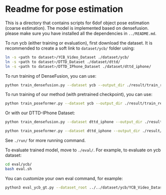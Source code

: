 # Readme for pose estimation

This is a directory that contains scripts for 6dof object pose estimation (coarse estimation). The model is implemented based on densefusion. please make sure you have installed all the dependencies in `../README.md`.

To run ycb (either training or evaluation), first download the dataset. It is recommended to create a soft link to `dataset/ycb/` folder using:
```bash
ln -s <path to dataset>/YCB_Video_Dataset ./dataset/ycb/
ln -s <path to dataset>/DTTD_Dataset ./dataset/dttd/
ln -s <path to dataset>/DTTD_IPhone_Dataset ./dataset/dttd_iphone/
```

To run training of DenseFusion, you can use:
```bash
python train_densefusion.py --dataset ycb --output_dir ./result/train_result --device 0 --batch_size 1 --lr 0.00008
```

To run training of our method (with pretrained checkpoint), you can use:
```bash
python train_poseformer.py --dataset ycb --output_dir ./result/train_result --device 0 --batch_size 1 --lr 8e-5 --min_lr 3e-5 --warm_epoch 3 --pretrain ./result/poseformer_4layer_largerlatent/checkpoints/epoch_16_dist_0.0113256146830752.pth
```

Or with our DTTD-IPhone Dataset:
```bash
python train_densefusion.py --dataset dttd_iphone --output_dir ./result/train_result --device 0 --batch_size 1 --lr 0.00008 --dataset_root ./dataset/dttd_iphone/DTTD_IPhone_Dataset/root
```
```bash
python train_poseformer.py --dataset dttd_iphone --output_dir ./result/train_result --device 0 --batch_size 1 --lr 9e-6 --min_lr 9e-7 --warm_epoch 1 --decay_margin 0.045 --dataset_root ./dataset/dttd_iphone/DTTD_IPhone_Dataset/root
```

See `./run/` for more running command.

To evaluate trained model, move to `./eval/`. For example, to evaluate on ycb dataset:
```bash
cd eval/ycb/
bash eval.sh
```
You can customize your own eval command, for example:
```bash
python3 eval_ycb_gt.py --dataset_root ../../dataset/ycb/YCB_Video_Dataset --model ../../result/train_densefusion_adds/checkpoints/ --output eval_results --visualize 
```